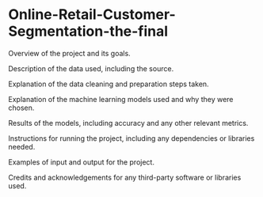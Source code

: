 # Online-Retail-Customer-Segmentation-the-final
Overview of the project and its goals.

Description of the data used, including the source.

Explanation of the data cleaning and preparation steps taken.

Explanation of the machine learning models used and why they were chosen.

Results of the models, including accuracy and any other relevant metrics.

Instructions for running the project, including any dependencies or libraries needed.

Examples of input and output for the project.

Credits and acknowledgements for any third-party software or libraries used.
